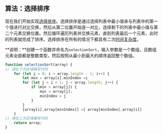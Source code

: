 ## 算法：选择排序

现在我们开始实现[选择排序](https://baike.baidu.com/item/选择排序)。选择排序是通过选择列表中最小值来与列表中的第一个值进行对比交换，然后从第二位置开始逐一对比，选择剩下的列表中最小值与第二个元素交换位置。然后循环遍历列表并交换元素，直到列表最后一个元素，此时的列表就完成了排序。选择排序在所有的情况下都具有二次[时间复杂度](https://baike.baidu.com/item/时间复杂度)。

**说明：**创建一个函数并命名为`selectionSort`，输入参数是一个数组，且数组元素全部都是整数类型，然后按照从最小到最大的顺序返回整个数组。

```javascript
function selectionSort(array) {
// 请在下方区域编写代码
    for (let i = 0; i < array.length - 1; i++) {
        let min = array[i],minIndex =i
        for (let j = i + 1; j < array.length; j++) {
            if (min > array[j]) {
                min = array[j];
                minIndex = j
            }
        }
        [array[i],array[minIndex]] =[ array[minIndex],array[i]]
    }
// 请在上方区域编写代码
    return array;
}
```

